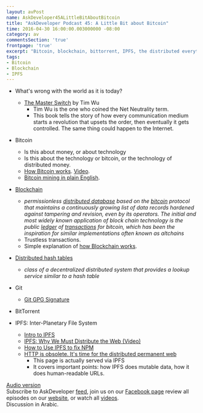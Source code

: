 ```yaml
---
layout: avPost
name: AskDeveloper45ALittleBitAboutBitcoin
title: "AskDeveloper Podcast 45: A Little Bit about Bitcoin"
time: 2016-04-30 16:00:00.003000000 -08:00
category: av
commentsSection: 'true'
frontpage: 'true'
excerpt: "Bitcoin, blockchain, bittorrent, IPFS, the distributed everything"
tags: 
- Bitcoin
- Blockchain
- IPFS
---
```


<div class="youtube-container">
   <div class="youtube-player" data-id="O5VMRDe7iYc"></div>
</div>

* What's wrong with the world as it is today?
	* [The Master Switch](https://en.wikipedia.org/wiki/Tim_Wu#The_Master_Switch) by Tim Wu
		* Tim Wu is the one who coined the Net Neutrality term.
		* This book tells the story of how every communication medium starts a revolution that upsets the order, then eventually it gets controlled. The same thing could happen to the Internet.

* Bitcoin
	* Is this about money, or about technology
	* Is this about the technology or bitcoin, or the technology of distributed money.
	* [How Bitcoin works](https://bitcoin.org/en/how-it-works). [Video](https://www.youtube.com/watch?v=l9jOJk30eQs).
	* [Bitcoin mining in plain English](http://codinginmysleep.com/bitcoin-mining-in-plain-english/).

* [Blockchain](https://en.wikipedia.org/wiki/Block_chain_%28database%29)
	* *permissionless [distributed database](https://en.wikipedia.org/wiki/Distributed_database) based on the [bitcoin](https://en.wikipedia.org/wiki/Bitcoin) protocol that maintains a continuously growing list of data records hardened against tampering and revision, even by its operators. The initial and most widely known application of block chain technology is the public [ledger](https://en.wikipedia.org/wiki/Ledger) of [transactions](https://en.wikipedia.org/wiki/Transaction_processing) for bitcoin, which has been the inspiration for similar implementations often known as altchains*
	* Trustless transactions.
	* Simple explanation of [how Blockchain works](http://bitcoin.stackexchange.com/questions/12427/can-someone-explain-how-the-bitcoin-blockchain-works/42515#42515).

* [Distributed hash tables](https://en.wikipedia.org/wiki/Distributed_hash_table)
	* *class of a decentralized distributed system that provides a lookup service similar to a hash table*

* Git
	* [Git GPG Signature](https://github.com/blog/2144-gpg-signature-verification)

* BitTorrent

* IPFS: Inter-Planetary File System
	* [Intro to IPFS](https://medium.com/@ConsenSys/an-introduction-to-ipfs-9bba4860abd0#.8sex86642)
	* [IPFS: Why We Must Distribute the Web (Video)](https://www.youtube.com/watch?v=skMTdSEaCtA)
	* [How to Use IPFS to fix NPM](http://amreldib.com/blog/HowToUseIpfsToFixNpm)
	* [HTTP is obsolete. It's time for the distributed permanent web](https://ipfs.io/ipfs/QmNhFJjGcMPqpuYfxL62VVB9528NXqDNMFXiqN5bgFYiZ1/its-time-for-the-permanent-web.html)
		* This page is actually served via IPFS
		* It covers important points: how IPFS does mutable data, how it does human-readable URLs.


[Audio version](https://soundcloud.com/askdeveloper/askdeveloper-podcast-44-yasser-walked-on-mars-and-cant-wait-to-talk-about-it)  
Subscribe to AskDeveloper [feed](http://feeds.feedburner.com/Askdeveloper), join us on our [Facebook page](https://www.facebook.com/askdeveloper) review all episodes on our [website](http://www.askdeveloper.com/), or watch all [videos](https://www.youtube.com/user/bashmohandes/).  
Discussion in Arabic.  
